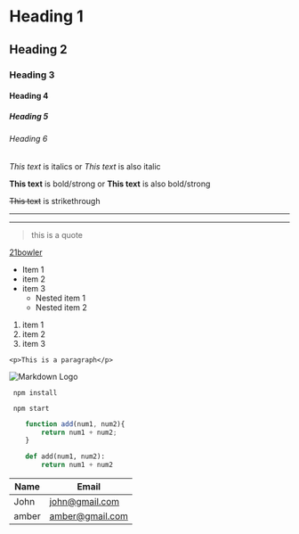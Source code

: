 <!-- Headings  -->

# Heading 1
## Heading 2
### Heading 3
#### Heading 4
##### Heading 5
###### Heading 6

<!-- Italics (use underscores or asterics)-->

*This text* is italics
 or
_This text_ is also italic

<!-- Strong use double asteric or double underscore)-->

**This text** is bold/strong
 or
__This text__ is also bold/strong

<!-- Strikethrough -->
~~This text~~ is strikethrough


<!-- Horizantal rule (use triple hyphens or triple underscore)-->

--- 
___

<!-- Blockquotes (use a greaterthan)   -->

> this is a quote

<!-- Links -->

[21bowler](http://github.com/21bowler)

<!-- Unordered List ul  -->

<!-- nested item use a tab then asteric to make it work -->
* Item 1
* item 2
* item 3
    * Nested item 1 
    * Nested item 2

<!-- ordered list (use only 1 as the number) -->
1. item 1
1. item 2
1. item 3

<!-- Inline code block (use backticks) -->

`<p>This is a paragraph</p>`

<!-- Images -->

![Markdown Logo](https://markdown-here.com/img/icon256.png)


<!-- Github markdown -->

<!-- Code blocks -->
```
 npm install

 npm start
```

```javascript
    function add(num1, num2){
        return num1 + num2;
    }
```

```python
    def add(num1, num2):
        return num1 + num2
```

<!-- Tables -->

|  Name     | Email           |
| -------   | ---------       |
|John       |john@gmail.com   |
|amber      |amber@gmail.com  |

<!-- task list -->
